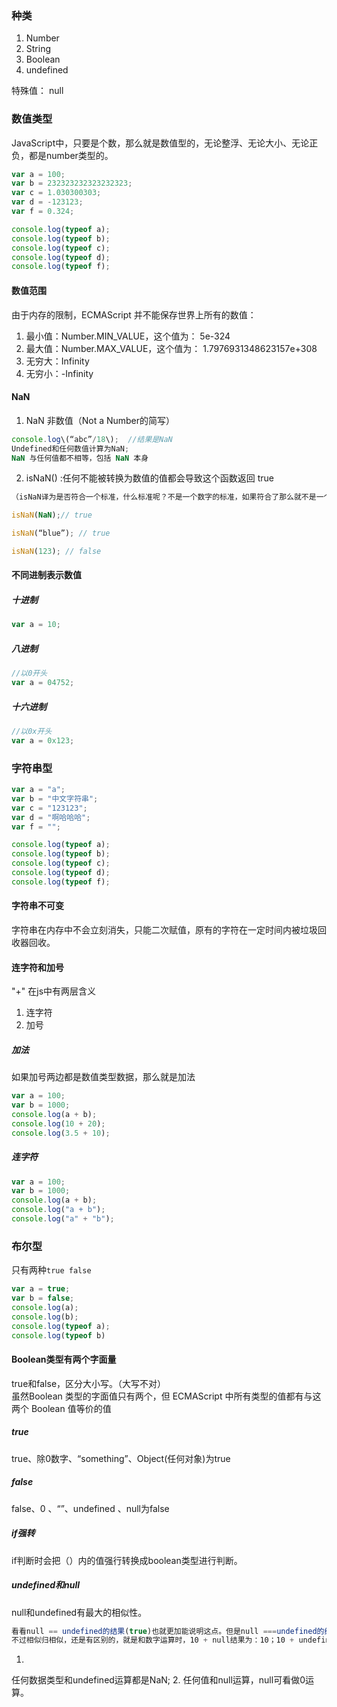 ### 种类

1. Number
2. String
3. Boolean
4. undefined

特殊值： null

### 数值类型

JavaScript中，只要是个数，那么就是数值型的，无论整浮、无论大小、无论正负，都是number类型的。

```js
var a = 100;
var b = 232323232323232323;
var c = 1.030300303;
var d = -123123;
var f = 0.324;

console.log(typeof a);
console.log(typeof b);
console.log(typeof c);
console.log(typeof d);
console.log(typeof f);
```

#### 数值范围

由于内存的限制，ECMAScript 并不能保存世界上所有的数值：

1. 最小值：Number.MIN\_VALUE，这个值为： 5e-324
2. 最大值：Number.MAX\_VALUE，这个值为： 1.7976931348623157e+308
3. 无穷大：Infinity
4. 无穷小：-Infinity

#### NaN

1. NaN 非数值（Not a Number的简写）    
 
  ```js
  console.log\(“abc”/18\);  //结果是NaN  
  Undefined和任何数值计算为NaN;  
  NaN 与任何值都不相等，包括 NaN 本身
  ```  
  
2. isNaN\(\) :任何不能被转换为数值的值都会导致这个函数返回 true

  ```js
  （isNaN译为是否符合一个标准，什么标准呢？不是一个数字的标准，如果符合了那么就不是一个数字，不符合就是一个数字）
  
  isNaN(NaN);// true  
  
  isNaN(“blue”); // true  
  
  isNaN(123); // false
  ```

#### 不同进制表示数值

##### 十进制

```js
var a = 10;
```

##### 八进制

```js
//以0开头
var a = 04752;
```

##### 十六进制

```js
//以0x开头
var a = 0x123;
```

### 字符串型

```js
var a = "a";
var b = "中文字符串";
var c = "123123";
var d = "啊哈哈哈";
var f = "";

console.log(typeof a);
console.log(typeof b);
console.log(typeof c);
console.log(typeof d);
console.log(typeof f);
```

#### 字符串不可变

字符串在内存中不会立刻消失，只能二次赋值，原有的字符在一定时间内被垃圾回收器回收。

#### 连字符和加号

"+" 在js中有两层含义

1. 连字符
2. 加号

##### 加法

如果加号两边都是数值类型数据，那么就是加法

```js
var a = 100;
var b = 1000;
console.log(a + b);
console.log(10 + 20);
console.log(3.5 + 10);
```

##### 连字符

```js
var a = 100;
var b = 1000;
console.log(a + b);
console.log("a + b");
console.log("a" + "b");
```

### 布尔型

只有两种`true false`

```js
var a = true;
var b = false;
console.log(a);
console.log(b);
console.log(typeof a);
console.log(typeof b)
```

#### Boolean类型有两个字面量

true和false，区分大小写。（大写不对）  
虽然Boolean 类型的字面值只有两个，但 ECMAScript 中所有类型的值都有与这两个 Boolean 值等价的值

##### true

true、除0数字、“something”、Object\(任何对象\)为true

##### false

false、0 、“”、undefined 、null为false

##### if强转

if判断时会把（）内的值强行转换成boolean类型进行判断。

##### undefined和null

null和undefined有最大的相似性。  

  ```js
  看看null == undefined的结果(true)也就更加能说明这点。但是null ===undefined的结果(false)。
  不过相似归相似，还是有区别的，就是和数字运算时，10 + null结果为：10；10 + undefined结果为：NaN。
  ```  
  
1. 任何数据类型和undefined运算都是NaN;
2. 任何值和null运算，null可看做0运算。
